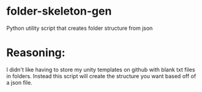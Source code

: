 # folder-skeleton-gen
Python utility script that creates folder structure from json

# Reasoning:

I didn't like having to store my unity templates on github with blank txt files in folders. 
Instead this script will create the structure you want based off of a json file. 
